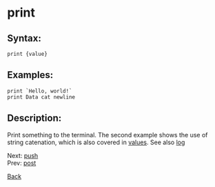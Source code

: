# print

## Syntax:
`print {value}`
## Examples:
``print `Hello, world!` ``  
`print Data cat newline`

## Description:
Print something to the terminal. The second example shows the use of string catenation, which is also covered in [values](../core.md). See also [log](log.md)

Next: [push](push.md)  
Prev: [post](post.md)

[Back](../../README.md)
